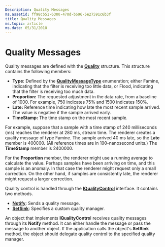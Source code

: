 ```yaml
---
Description: Quality Messages
ms.assetid: ff98cb51-6300-470d-b696-5e27591c6b3f
title: Quality Messages
ms.topic: article
ms.date: 05/31/2018
---
```


# Quality Messages

Quality messages are defined with the [**Quality**](/previous-versions/windows/desktop/api/strmif/ns-strmif-quality) structure. This structure contains the following members:

-   **Type:** Defined by the [**QualityMessageType**](/previous-versions/windows/desktop/api/strmif/ne-strmif-qualitymessagetype) enumeration; either Famine, indicating that the filter is receiving too little data, or Flood, indicating that the filter is receiving too much data.
-   **Proportion:** The requested adjustment in the data rate, from a baseline of 1000. For example, 750 indicates 75% and 1500 indicates 150%.
-   **Late:** Reference time indicating how late the most recent sample arrived. The value is negative if the sample arrived early.
-   **TimeStamp:** The time stamp on the most recent sample.

For example, suppose that a sample with a time stamp of 240 milliseconds (ms) reaches the renderer at 280 ms, stream time. The renderer creates a quality message of type Famine. The sample arrived 40 ms late, so the **Late** member is 400000. (All reference times are in 100-nanosecond units.) The **TimeStamp** member is 2400000.

For the **Proportion** member, the renderer might use a running average to calculate the value. Perhaps samples have been arriving on time, and this sample is an anomaly. In that case the renderer might request only a small correction. On the other hand, if samples are consistently late, the renderer might request a larger correction.

Quality control is handled through the [**IQualityControl**](/windows/desktop/api/Strmif/nn-strmif-iqualitycontrol) interface. It contains two methods.

-   [**Notify**](/windows/desktop/api/Strmif/nf-strmif-iqualitycontrol-notify): Sends a quality message.
-   [**SetSink**](/windows/desktop/api/Strmif/nf-strmif-iqualitycontrol-setsink): Specifies a custom quality manager.

An object that implements **IQualityControl** receives quality messages through its **Notify** method. It can either handle the message or pass the message to another object. If the application calls the object's **SetSink** method, the object should delegate quality control to the specified quality manager.

 

 



